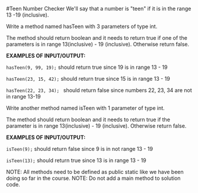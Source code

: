 #Teen Number Checker
We'll say that a number is "teen" if it is in the range 13 -19 (inclusive).

Write a method named hasTeen with 3 parameters of type int.

The method should return boolean and it needs to return true if one of the parameters is in range 13(inclusive) - 19 (inclusive). Otherwise return false.



**EXAMPLES OF INPUT/OUTPUT:**

`hasTeen(9, 99, 19);`  should return true since 19 is in range 13 - 19

`hasTeen(23, 15, 42);`  should return true since 15 is in range 13 - 19

`hasTeen(22, 23, 34); ` should return false since numbers 22, 23, 34 are not in range 13-19



Write another method named isTeen with 1 parameter of type int.

The method should return boolean and it needs to return true if the parameter is in range 13(inclusive) - 19 (inclusive). Otherwise return false.

**EXAMPLES OF INPUT/OUTPUT:**

`isTeen(9);`  should return false since 9 is in not range 13 - 19

`isTeen(13);`  should return true since 13 is in range 13 - 19



NOTE: All methods need to be defined as public static like we have been doing so far in the course.
NOTE: Do not add a  main method to solution code.
